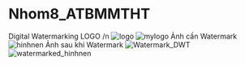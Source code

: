 # Nhom8_ATBMMTHT
Digital Watermarking
LOGO /n
![logo](https://github.com/nptruong01/Nhom8_ATBMMTHT/assets/113322089/a6d0ea4f-abeb-4933-bd8c-94491c896966)
![mylogo](https://github.com/nptruong01/Nhom8_ATBMMTHT/assets/113322089/5f8c6349-6442-452e-8a93-d8368aee96c2)
Ảnh cần Watermark
![hinhnen](https://github.com/nptruong01/Nhom8_ATBMMTHT/assets/113322089/bf36a36b-f34f-4e7e-9627-82f88fac1bd3)
Ảnh sau khi Watermark
![Watermark_DWT](https://github.com/nptruong01/Nhom8_ATBMMTHT/assets/113322089/9e8936a6-e362-45f2-91ec-9367f9312e67)
![watermarked_hinhnen](https://github.com/nptruong01/Nhom8_ATBMMTHT/assets/113322089/46d99fc5-7ace-4264-9652-04821ea87a0b)
